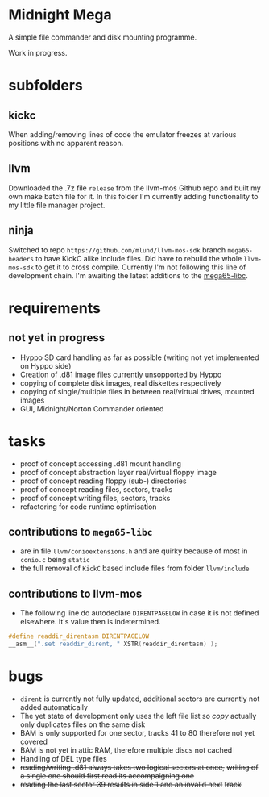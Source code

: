 # Midnight Mega

A simple file commander and disk mounting programme.

Work in progress.

# subfolders

## kickc

When adding/removing lines of code the emulator freezes at various
positions with no apparent reason.

## llvm

Downloaded the .7z file `release` from the llvm-mos Github repo and
built my own make batch file for it. In this folder I'm currently
adding functionality to my little file manager project.

## ninja

Switched to repo `https://github.com/mlund/llvm-mos-sdk` branch
`mega65-headers` to have KickC alike include files. Did have to rebuild
the whole `llvm-mos-sdk` to get it to cross compile. Currently I'm not
following this line of development chain. I'm awaiting the latest
additions to the [mega65-libc](https://github.com/mega65/mega65-libc).

# requirements

## not yet in progress

* Hyppo SD card handling as far as possible (writing not yet implemented
  on Hyppo side)
* Creation of .d81 image files currently unsopported by Hyppo
* copying of complete disk images, real diskettes respectively
* copying of single/multiple files in between real/virtual drives,
  mounted images
* GUI, Midnight/Norton Commander oriented

# tasks

* proof of concept accessing .d81 mount handling
* proof of concept abstraction layer real/virtual floppy image
* proof of concept reading floppy (sub-) directories
* proof of concept reading files, sectors, tracks
* proof of concept writing files, sectors, tracks
* refactoring for code runtime optimisation

## contributions to `mega65-libc`

* are in file `llvm/conioextensions.h` and are quirky because of most
  in `conio.c` being `static`
* the full removal of `KickC` based include files from folder
  `llvm/include`

## contributions to llvm-mos

* The following line do autodeclare `DIRENTPAGELOW` in case it
  is not defined elsewhere. It's value then is indetermined.

```c
#define readdir_direntasm DIRENTPAGELOW
__asm__(".set readdir_dirent, " XSTR(readdir_direntasm) );
```

# bugs

* `dirent` is currently not fully updated, additional sectors are
  currently not added automatically
* The yet state of development only uses the left file list so *copy*
  actually only duplicates files on the same disk
* BAM is only supported for one sector, tracks 41 to 80 therefore not
  yet covered
* BAM is not yet in attic RAM, therefore multiple discs not cached
* Handling of DEL type files
* ~~reading/writing .d81 always takes two logical sectors at once,~~
  ~~writing of a single one should first read its accompaigning one~~
* ~~reading the last sector 39 results in side 1 and an invalid next~~
  ~~track~~
